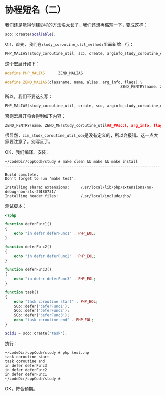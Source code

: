 # 协程短名（二）

我们还是觉得创建协程的方法名太长了，我们还想再缩短一下，变成这样：

```php
sco::create($callable);
```

OK，首先，我们在`study_coroutine_util_methods`里面新增一行：

```cpp
PHP_MALIAS(study_coroutine_util, sco, create, arginfo_study_coroutine_defer, ZEND_ACC_PUBLIC | ZEND_ACC_STATIC)
```

这个宏展开如下：

```cpp
#define PHP_MALIAS      ZEND_MALIAS

#define ZEND_MALIAS(classname, name, alias, arg_info, flags) \
                                                    ZEND_FENTRY(name, ZEND_MN(classname##_##alias), arg_info, flags)
```

所以，我们不要这么写：

```cpp
PHP_MALIAS(study_coroutine_util, create, sco, arginfo_study_coroutine_defer, ZEND_ACC_PUBLIC | ZEND_ACC_STATIC)
```

否则宏展开将会得到如下内容：

```cpp
ZEND_FENTRY(name, ZEND_MN(study_coroutine_util##_##sco), arg_info, flags)
```

很显然，`zim_study_coroutine_util_sco`是没有定义的，所以会报错。这一点大家要注意了。别写反了。

OK，我们编译、安装：

```shell
~/codeDir/cppCode/study # make clean && make && make install
----------------------------------------------------------------------

Build complete.
Don't forget to run 'make test'.

Installing shared extensions:     /usr/local/lib/php/extensions/no-debug-non-zts-20180731/
Installing header files:          /usr/local/include/php/
```

测试脚本：

```php
<?php

function deferFunc1()
{
    echo "in defer deferFunc1" . PHP_EOL;
}

function deferFunc2()
{
    echo "in defer deferFunc2" . PHP_EOL;
}

function deferFunc3()
{
    echo "in defer deferFunc3" . PHP_EOL;
}

function task()
{
    echo "task coroutine start" . PHP_EOL;
    SCo::defer('deferFunc1');
    SCo::defer('deferFunc2');
    SCo::defer('deferFunc3');
    echo "task coroutine end" . PHP_EOL;
}

$cid1 = sco::create('task');
```

执行：

```shell
~/codeDir/cppCode/study # php test.php 
task coroutine start
task coroutine end
in defer deferFunc3
in defer deferFunc2
in defer deferFunc1
~/codeDir/cppCode/study # 
```

OK，符合预期。





